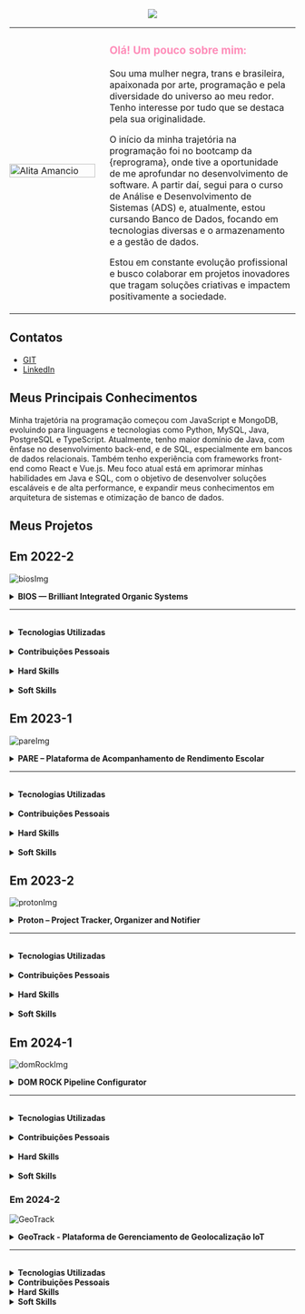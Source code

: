<p align="center">
  <img src="https://capsule-render.vercel.app/api?type=transparent&width=1000&height=120&text=Alita%20Amancio%20%7C%20Portf%C3%B3lio%20APIs&fontColor=FE8DB9&fontSize=50" />
</p>

<table cellspacing="0" border="0" style="border-collapse: collapse;">
  <tr>
    <td width="30%" style="border:none; padding:0;">
      <img src="https://github.com/user-attachments/assets/cce28d30-7681-4f66-b4a2-bfc0ab0bf5d8" alt="Alita Amancio" width="100%" />
    </td>
    <td style="border:none; padding-left: 25px; vertical-align: top;">
      <h3><span style="color:#FE8DB9;">Olá! Um pouco sobre mim:</span></h3>
      <p>Sou uma mulher negra, trans e brasileira, apaixonada por arte, programação e pela diversidade do universo ao meu redor. Tenho interesse por tudo que se destaca pela sua originalidade.</p>
      <p>O início da minha trajetória na programação foi no bootcamp da {reprograma}, onde tive a oportunidade de me aprofundar no desenvolvimento de software. A partir daí, segui para o curso de Análise e Desenvolvimento de Sistemas (ADS) e, atualmente, estou cursando Banco de Dados, focando em tecnologias diversas e o armazenamento e a gestão de dados.</p>
      <p>Estou em constante evolução profissional e busco colaborar em projetos inovadores que tragam soluções criativas e impactem positivamente a sociedade.</p>
    </td>
  </tr>
</table>



## Contatos

- [GIT](https://github.com/AlitaAmancio)
- [LinkedIn](https://www.linkedin.com/in/AlitaAmancio/)

## Meus Principais Conhecimentos

Minha trajetória na programação começou com JavaScript e MongoDB, evoluindo para linguagens e tecnologias como Python, MySQL, Java, PostgreSQL e TypeScript. Atualmente, tenho maior domínio de Java, com ênfase no desenvolvimento back-end, e de SQL, especialmente em bancos de dados relacionais. Também tenho experiência com frameworks front-end como React e Vue.js. Meu foco atual está em aprimorar minhas habilidades em Java e SQL, com o objetivo de desenvolver soluções escaláveis e de alta performance, e expandir meus conhecimentos em arquitetura de sistemas e otimização de banco de dados.

## Meus Projetos

## Em 2022-2
![biosImg](https://github.com/user-attachments/assets/51934458-b927-44e0-90f0-4144259c9c9e)

<details>
<summary>
  <strong>
    BIOS — Brilliant Integrated Organic Systems
  </strong>
</summary>

A solução criada é uma plataforma web dedicada à gestão e monitoramento de problemas em máquinas distribuídas nos laboratórios da Fatec SJC. A BIOS oferece uma interface prática e intuitiva que permite reportar e acompanhar falhas de forma rápida e organizada. Com foco em otimizar o fluxo de manutenção, a plataforma facilita a comunicação entre usuários e equipes técnicas, garantindo maior eficiência e transparência no processo de atendimento e resolução dos incidentes.

[GIT](https://github.com/m-u-l-a-s/BIOS)

</br>

<details>
<summary>
<strong>Empresa Parceira: Fatec SJC</strong>
</summary>

</br>

A Fatec São José dos Campos é uma instituição pública de ensino focada em tecnologia e inovação, reconhecida pela formação de profissionais qualificados para o mercado regional. Com infraestrutura moderna e forte conexão com o setor produtivo, a Fatec contribui para o desenvolvimento de soluções práticas e eficientes, como a plataforma BIOS.

[Fatec SJC](https://fatecsjc-prd.azurewebsites.net/)

</details>

</br>

<details>
<summary>
<strong>Problema Identificado</strong>
</summary>

</br>

Na Fatec São José dos Campos, a manutenção das máquinas em diversos laboratórios depende de processos manuais para reportar e acompanhar falhas, o que pode gerar atrasos e dificuldades na comunicação entre usuários e equipes técnicas. Essa abordagem torna o processo de manutenção menos eficiente e impacta negativamente a agilidade na resolução dos problemas. O desafio, portanto, é desenvolver uma plataforma prática e intuitiva que permita o registro e monitoramento ágil dos incidentes, facilitando a comunicação e otimizando o fluxo de trabalho das equipes responsáveis pela manutenção.

</details>

</br>

<details>
<summary>
<strong>Solução Entregue</strong>
</summary>

</br>

A solução desenvolvida é uma plataforma web intuitiva e eficiente para o gerenciamento e monitoramento de falhas em máquinas dos laboratórios da Fatec São José dos Campos. A BIOS permite que os usuários reportem problemas de forma rápida e acompanhem o status das solicitações em tempo real. A interface facilita a comunicação entre os usuários e as equipes técnicas, organizando as informações de maneira clara e acessível. Além disso, a plataforma oferece funcionalidades para priorização dos atendimentos, controle de permissões e um painel administrativo que possibilita o monitoramento detalhado dos chamados e dos processos de manutenção, garantindo transparência, agilidade e maior eficiência operacional.

</details>

</details>

---

</br>

<details>
<summary>
<strong>Tecnologias Utilizadas</strong>
</summary>

</br>

- **HTML**: Utilizado para estruturar o conteúdo da interface web, garantindo uma base sólida e semântica para o front-end da aplicação.

- **CSS**: Responsável pela estilização da interface, permitindo um design moderno, responsivo e atraente para os usuários.

- **JavaScript**: Linguagem principal para tornar a interface interativa e dinâmica, facilitando a comunicação com o back-end e melhorando a experiência do usuário.

- **Python**: Linguagem utilizada no desenvolvimento do back-end, escolhida pela sua simplicidade, versatilidade e grande ecossistema de bibliotecas.

- **Flask**: Framework Python utilizado para construir a aplicação web, proporcionando uma estrutura leve e flexível para desenvolvimento rápido e manutenção eficiente.

- **Bootstrap**: Biblioteca CSS utilizada para acelerar a criação de interfaces responsivas e consistentes, com componentes prontos e design adaptável a diferentes dispositivos.

- **Figma**: Ferramenta de design colaborativo para criação e prototipagem da interface da aplicação, facilitando a comunicação visual entre equipe e stakeholders.

- **GitHub**: Plataforma utilizada para controle de versão do código-fonte, gerenciamento de versões, colaboração e integração contínua do projeto.

- **MySQL**: Sistema de gerenciamento de banco de dados relacional utilizado para armazenar e organizar os dados da aplicação de forma segura e eficiente.

- **Discord**: Ferramenta de comunicação adotada pela equipe para discussões rápidas, troca de ideias e colaboração em tempo real durante o desenvolvimento do projeto.
</details>

</br>

<details> 
<summary> 
<strong>Contribuições Pessoais</strong> 
</summary> 

</br>
  
Durante o projeto, atuei principalmente na implementação de funcionalidades do front-end com foco em acessibilidade da informação, experiência do usuário e boas práticas visuais. A seguir, listo algumas contribuições relevantes:

<details> 
  
<summary> 
<strong>Base das recomendações de solução de problemas</strong> 
</summary>

Implementei uma funcionalidade interativa no formulário de reporte de problemas que sugere automaticamente soluções básicas com base no tipo de erro selecionado pelo usuário (ex: "Teclado", "Internet", "Máquina não liga"). A lógica foi escrita em JavaScript e integrada ao HTML da página reportar.html, e novos estilos foram aplicados via CSS para garantir uma exibição clara das mensagens. A solução contribui diretamente para a autonomia do usuário final e reduz o número de chamados desnecessários.

</details> </br> <details> <summary> <strong>Adicionado link colapsável 'Especificações das Máquinas'</strong> </summary>
Implementei um componente colapsável para exibição das especificações técnicas das máquinas da instituição na tela de consulta de problemas resolvidos. A reformulação incluiu a organização semântica da informação em HTML e o uso de classes CSS para controle visual. A seção foi projetada para ser acessível e responsiva, melhorando a usabilidade e reduzindo o excesso de informações visíveis por padrão.

</details> </br>
Essas entregas evidenciam minha atenção a detalhes de usabilidade, clareza de código e boas práticas na organização da interface. Combinando HTML, CSS e JavaScript puro, contribuí para tornar a plataforma mais amigável, funcional e acessível para os usuários da BIOS.

</details> </br>

<details> <summary> <strong>Hard Skills</strong> </summary>

</br>
  
Ao longo do projeto, desenvolvi competências técnicas essenciais, explorando tecnologias de front-end e back-end, além de metodologias ágeis de gestão de produto. Foi uma oportunidade valiosa para aplicar e consolidar conhecimentos práticos logo no início da minha jornada acadêmica em tecnologia.

<details> <summary> <strong>Desenvolvimento Web (HTML, CSS, JS)</strong> </summary>
  
- **HTML5**: Utilizei HTML para estruturar as interfaces do sistema, criando páginas intuitivas e bem organizadas. Trabalhei com tags semânticas e elementos reutilizáveis, alcançando proficiência intermediária no desenvolvimento de estruturas web responsivas.

- **CSS3**: Apliquei estilos personalizados às páginas utilizando CSS puro, aprimorando a estética da interface e garantindo uma boa usabilidade. Experimentei variações de layout e explorei propriedades como border-radius, text-align e height: fit-content.

- **JavaScript**: Implementei lógica de interação no front-end com JavaScript puro, como sugestões dinâmicas baseadas na escolha do usuário. Alcancei proficiência intermediária, com foco em DOM manipulation e boas práticas de legibilidade de código.

</details> </br> <details> <summary> <strong>Desenvolvimento Backend (Python/Flask)</strong> </summary>
  
- **Python**: Utilizei Python como base da aplicação backend, estruturando a lógica dos endpoints e o fluxo de dados entre a interface e o banco de dados. Proficiência alcançada: intermediária, com domínio da sintaxe e uso de bibliotecas nativas.

- **Flask**: Com Flask, estruturei rotas e conectei formulários do front-end com o backend da aplicação, além de configurar templates. Esta experiência me deu uma compreensão prática do modelo MVC e da organização de projetos em microframeworks.

</details> </br> <details> <summary> <strong>Banco de Dados e Modelagem</strong> </summary>
  
- **MySQL**: Realizei a criação de tabelas, ajustes de colunas e manutenção do banco de dados relacional, garantindo a integridade dos dados inseridos pela plataforma. A proficiência é básica a intermediária, com foco na sintaxe SQL e estruturação de dados.

</details> </br> <details> <summary> <strong>Design e Prototipação</strong> </summary>
  
- **Figma**: Usei o Figma para organizar ideias e criar esboços visuais da interface. A ferramenta auxiliou na comunicação visual com o time, especialmente nas fases iniciais de concepção da experiência do usuário.

</details> </br> <details> <summary> <strong>Versionamento e Colaboração</strong> </summary>
  
- **GitHub**: Participei ativamente do versionamento do código, criando e revisando pull requests. Proficiência básica, com foco em boas práticas de commit e organização de branches.

- **Discord**: Utilizado como principal canal de comunicação com a equipe, facilitando a troca rápida de informações e o alinhamento das entregas em tempo real.

</details> </br> <details> <summary> <strong>Gestão de Produto (Atuação como P.O.)</strong> </summary>
  
Atuei como Product Owner (P.O.), representando os interesses do cliente e garantindo o alinhamento do projeto com as necessidades reais do usuário. Participei de reuniões, elaborei especificações técnicas e organizei prioridades de desenvolvimento. Essa atuação me proporcionou experiência prática em metodologias ágeis e uma visão ampla sobre planejamento e entregas em projetos reais.

</details> </details>

</br>

<details> <summary> <strong>Soft Skills</strong> </summary>
  
- **Comunicação com o Cliente**: Como P.O., exerci uma comunicação clara e empática com os stakeholders, traduzindo as demandas em requisitos técnicos compreensíveis para a equipe. Essa habilidade foi fundamental para garantir que a solução atendesse às expectativas do cliente.

- **Aprendizado Rápido**: Sendo meu primeiro semestre na área de tecnologia, mergulhei em diversas linguagens, ferramentas e frameworks de forma autodidata e colaborativa. Desenvolvi a habilidade de aprender sob demanda, aplicando novos conhecimentos em tempo real durante o desenvolvimento.

- **Proatividade**: Tomei iniciativa na identificação de melhorias e propondo soluções, tanto em aspectos técnicos quanto organizacionais. Essa postura me ajudou a evoluir rapidamente dentro do time e assumir responsabilidades de liderança desde o início.

- **Trabalho em Equipe**: Contribuí ativamente com a equipe multidisciplinar, respeitando o fluxo de trabalho ágil e colaborando para o alcance dos objetivos comuns. A troca constante de ideias e o suporte mútuo fortaleceram a coesão do grupo.

- **Organização**: Com a rotina estruturada em sprints, desenvolvi habilidades de planejamento e controle de tempo, organizando tarefas e acompanhando entregas de forma eficaz, mesmo diante de múltiplas demandas simultâneas.

- **Empatia e Escuta Ativa**: Ao lidar diretamente com usuários e desenvolvedores, aprendi a escutar com atenção antes de propor soluções, levando em consideração diferentes perspectivas para tomar decisões mais assertivas.

</details>

## Em 2023-1
![pareImg](https://github.com/user-attachments/assets/486fd91f-62e9-4797-a8b8-3f82d68c45ba)

<details> 
<summary> 
<strong>PARE – Plataforma de Acompanhamento de Rendimento Escolar</strong> 
</summary>
  
A PARE é uma solução desktop desenvolvida com foco no ambiente educacional, especialmente para auxiliar professores na gestão de atividades avaliativas e no acompanhamento individualizado do desempenho dos alunos. A plataforma permite o cadastro de provas e trabalhos com suas respectivas especificações, datas de entrega e atribuições por aluno, como notas e observações. A proposta é tornar o processo de registro e análise de rendimento mais prático, confiável e acessível, proporcionando aos educadores maior controle e visibilidade sobre a evolução das turmas ao longo do tempo.

[GIT](https://github.com/m-u-l-a-s/PARE)

</br> <details> <summary> <strong>Empresa Parceira: FATEC São José dos Campos</strong> </summary> </br>
A FATEC São José dos Campos atuou como instituição parceira deste projeto, proporcionando o contexto real para o desenvolvimento da solução. A proposta surgiu da necessidade de otimizar processos administrativos e pedagógicos em ambientes escolares, especialmente no registro e controle de atividades avaliativas. Com o apoio de professores e orientadores da instituição, o projeto foi estruturado com base em demandas reais do cotidiano educacional, garantindo maior alinhamento com os desafios enfrentados por docentes.

[FATEC SJC](https://fatecsjc-prd.azurewebsites.net/)

</details> </br> <details> <summary> <strong>Problema Identificado</strong> </summary> </br>
Durante a rotina escolar, professores precisam registrar diversas avaliações (provas, trabalhos, atividades complementares), suas especificações, datas e respectivas notas por aluno. Esse processo, quando feito manualmente ou com ferramentas genéricas como planilhas, se torna demorado, suscetível a erros e difícil de manter atualizado. A ausência de uma plataforma específica para essa finalidade compromete a organização das atividades, dificulta o acompanhamento da evolução dos alunos e torna mais complexa a geração de relatórios e análises pedagógicas. O desafio foi criar uma solução simples, funcional e acessível que atendesse diretamente essa lacuna no processo educacional.

</details> </br> <details> <summary> <strong>Solução Entregue</strong> </summary> </br>
A solução desenvolvida é uma aplicação desktop desenvolvida em Java que permite aos professores cadastrar instituições, turmas, alunos e atividades avaliativas. Cada atividade pode conter notas individuais, observações e status de entrega, permitindo o acompanhamento detalhado de cada estudante. O sistema também possibilita visualizar e consultar o desempenho por aluno ou turma, facilitando a tomada de decisão pedagógica. Com interface simples e funcionalidades objetivas, a plataforma busca atender à realidade de professores que precisam de uma ferramenta confiável para gestão de avaliações.

</details> </details>

---

</br>
<details> 
<summary> 
<strong>Tecnologias Utilizadas</strong> 
</summary> 
  
- **Java**: Linguagem de programação principal utilizada para o desenvolvimento da aplicação desktop, devido à sua robustez, portabilidade e ampla utilização em projetos acadêmicos e corporativos.

- **Apache NetBeans**: IDE escolhida para o desenvolvimento do projeto Java, com recursos integrados de depuração, design visual e integração com banco de dados.

- **MySQL**: Banco de dados relacional utilizado para armazenar todas as informações da aplicação, incluindo instituições, turmas, alunos e atividades avaliativas.

- **GitHub**: Utilizado para controle de versão, colaboração entre os membros da equipe, e hospedagem do repositório do projeto.

- **Figma**: Ferramenta de prototipação utilizada para planejar a interface da aplicação, permitindo que o design fosse validado visualmente antes do desenvolvimento.

- **Discord**: Plataforma utilizada para reuniões, alinhamento de tarefas e discussões técnicas em tempo real, promovendo a comunicação fluida entre os integrantes da equipe.

- **Trello**: Aplicação de gerenciamento de tarefas que auxiliou na organização do backlog, acompanhamento das sprints e distribuição de atividades entre os membros do time.

</details>

</br> 

<details> <summary> <strong>Contribuições Pessoais</strong> </summary> </br>
Durante o desenvolvimento do projeto PARE, atuei em frentes técnicas e de usabilidade, contribuindo diretamente para a navegação do sistema e automação de processos pedagógicos. A seguir, listo algumas das minhas entregas mais relevantes:

<details> <summary> <strong>Botão “Página Inicial” com Navegação Funcional</strong> </summary>
Implementei um botão com texto e ícone na tela de cadastro de aluno que redireciona o usuário para a tela inicial do sistema. Essa funcionalidade tornou a navegação mais intuitiva, reduzindo cliques e facilitando o retorno à tela principal.

</details> </br> <details> <summary> <strong>Botão “Cadastrar” na Tela Principal</strong> </summary>
Adicionei o botão “Cadastrar” à Tela Principal com evento ActionListener, que abre a interface de cadastro de alunos. A inclusão dessa funcionalidade atendeu à demanda de facilitar o acesso a tarefas comuns por parte dos professores.

</details> </br> <details> <summary> <strong>Atribuição automática de avaliações</strong> </summary>
Implementei a lógica de atribuição de uma nova avaliação a todos os alunos da sala automaticamente. Isso eliminou a necessidade de cadastro individual, agilizando o processo de criação de atividades.

</details> </br> <details> <summary> <strong>Cálculo de rendimento e média por avaliação</strong> </summary>
Implementei funcionalidades para calcular e exibir, em tempo real, a média da turma, número de aprovados e rendimento geral por avaliação, facilitando a análise de desempenho diretamente na interface.

</details> </details>
</br> <details> <summary> <strong>Hard Skills</strong> </summary> </br>
Durante o projeto, desenvolvi competências técnicas tanto no desenvolvimento da interface quanto na camada de negócio da aplicação.

</br> <details> <summary> <strong>Java (Swing)</strong> </summary>
Trabalhei com Java Swing para criar e manipular componentes visuais, incluindo botões, eventos e redirecionamentos. Aprofundei o uso de ActionListener, layouts e personalização visual, alcançando proficiência intermediária na construção de interfaces gráficas.

</details> </br> <details> <summary> <strong>Banco de Dados (MySQL)</strong> </summary>
Implementei comandos SQL para inserção e recuperação de dados, utilizando PreparedStatement e boas práticas de conexão com banco em Java. Estruturei tabelas como aluno_avaliacao e desenvolvi a lógica de relacionamento entre entidades.

</details> </br> <details> <summary> <strong>POO e Organização de Código</strong> </summary>
Criei classes e métodos organizados, utilizando conceitos de orientação a objetos para modularizar funcionalidades como cadastro em massa e cálculo de rendimento. Estruturei métodos reaproveitáveis com foco em clareza e manutenção.

</details> </br> <details> <summary> <strong>Integração Back-End e Interface</strong> </summary>
Integrei a lógica de negócio com a interface gráfica de maneira fluida, permitindo que as interações do usuário atualizassem corretamente os dados no banco e exibissem feedbacks visuais imediatos.

</details> </details>
</br> <details> <summary> <strong>Soft Skills</strong> </summary>
  
- **Colaboração**: Trabalhei de forma próxima com colegas desenvolvedores para garantir integração entre as telas e funcionalidades, propondo soluções em conjunto e fazendo revisões de código.

- **Comunicação**: Participei de reuniões frequentes com a equipe, contribuindo com sugestões de melhoria de usabilidade e reportando avanços e impedimentos de forma clara.

- **Responsabilidade Técnica**: Assumi a implementação de partes críticas do sistema e garanti o funcionamento correto de lógicas como cadastro automático de avaliações.

- **Organização**: Gerenciei minhas tarefas via Trello, priorizando demandas e organizando entregas de acordo com os ciclos de desenvolvimento definidos em equipe.

</details>

## Em 2023-2
![protonImg](https://github.com/user-attachments/assets/91ed1879-0a85-4cc5-8de8-af82e3a4d501)

<details> 
<summary> 
<strong>Proton – Project Tracker, Organizer and Notifier</strong> 
</summary>
  
O Proton é uma plataforma web desenvolvida para otimizar a organização, documentação e acompanhamento de processos em empresas de tecnologia voltadas à saúde. A aplicação conta com quatro perfis de usuário principais: colaboradores, que podem anexar pendências e evidências aos processos pelos quais são responsáveis e acompanhar seu ciclo de vida; líderes de equipe, que criam processos e designam etapas para colaboradores ou outros líderes; executivos C-level, que monitoram as atividades através de dashboards; e administradores, que possuem acesso completo para gerenciamento de usuários e recursos.

A solução é acessível via navegadores modernos como Google Chrome, Internet Explorer e Firefox, utilizando banco de dados em nuvem para garantir mobilidade e atualização em tempo real.

O projeto seguiu a metodologia ágil SCRUM, fomentando competências como proatividade, autonomia, colaboração e entrega de resultados entre os estudantes envolvidos.

</br> 
<details> 
<summary> 
<strong>Empresa Parceira: Ionic Health</strong> 
</summary> 
</br>
  
A Ionic Health atuou como empresa parceira deste projeto, apresentando o desafio real de organização e documentação dos processos internos na área de tecnologia em saúde. A parceria permitiu alinhar o desenvolvimento da plataforma Proton às necessidades específicas da empresa, garantindo que a solução atendesse a requisitos práticos do dia a dia, otimizando a comunicação e o controle dos processos internos.

[Ionic Health](https://www.ionic.health/)

</details> 

</br> 
<details> 
<summary> 
<strong>Problema Identificado</strong> 
</summary> 
</br>
A Ionic Health enfrentava dificuldades na gestão e documentação dos processos realizados dentro da empresa, especialmente na coordenação de tarefas entre diferentes níveis hierárquicos. A falta de uma ferramenta unificada tornava complexo o acompanhamento do ciclo de vida das atividades, resultando em falhas de comunicação, perda de evidências e baixa eficiência na entrega de resultados. Havia necessidade de uma solução integrada que permitisse organização clara, designação de responsabilidades, acompanhamento em tempo real e geração de indicadores para suporte à tomada de decisão.

</details> 

</br> 
<details> 
<summary> 
<strong>Solução Entregue</strong> 
</summary> 
</br>
Foi desenvolvida uma plataforma web chamada Proton, que permite aos usuários atuar em diferentes frentes conforme seu perfil. Colaboradores podem registrar pendências e anexar evidências; líderes criam processos e designam etapas; executivos acompanham o andamento via dashboards; e administradores controlam o sistema e os usuários. A aplicação é responsiva e compatível com diversos navegadores, utilizando banco de dados em nuvem para garantir acesso remoto e sincronização de dados. O Proton facilitou a organização dos processos internos, aumentando a transparência, o controle e a eficiência na empresa.

</details> 
</details>

---

</br>
<details> 
<summary> 
<strong>Tecnologias Utilizadas</strong> 
</summary> 
  
- **HTML**: Estrutura das páginas web, fornecendo a base para o conteúdo apresentado ao usuário.

- **CSS**: Responsável pela estilização visual das páginas, garantindo uma interface atraente e responsiva.

- **React e Typescript**: Utilizados para manipulação dinâmica dos inputs e construção de componentes interativos no frontend.

- **Python/Flask**: Backend do produto, responsável pelo processamento de dados, lógica de negócio e comunicação com o banco de dados.

- **Bootstrap**: Framework de estilização que agilizou a criação de layouts responsivos e consistentes.

- **Figma**: Ferramenta para prototipagem da interface, facilitando o planejamento visual e a validação do design.

- **GitHub**: Plataforma para controle de versionamento, documentação do código e colaboração entre a equipe.

- **MySQL**: Banco de dados relacional utilizado para armazenar e gerenciar todas as informações do sistema.

</details>

</br> 

<details> <summary> <strong>Contribuições Pessoais</strong> </summary> 
</br>
  
Durante o desenvolvimento do PROTON, atuei principalmente na implementação e aprimoramento do sistema de anexos para upload e gerenciamento de arquivos, além de melhorias na interface e navegação.

<details> <summary> <strong>Implementação da Página de Anexos</strong> </summary>
Desenvolvi a página de anexos com suporte para múltiplos uploads de arquivos utilizando React, Formik e Material-UI. Implementei validação de arquivos com o Yup, visualização da lista de arquivos, exclusão e controle do progresso do upload.

</details> </br> <details> <summary> <strong>Lógica de Upload com Progresso e Erros</strong> </summary>
Criei componentes para exibir o progresso do upload individual e tratamento de erros, incluindo feedback visual para arquivos inválidos e limite de tamanho configurado.

</details> </br> <details> <summary> <strong>Extensão e Validação de Tipos de Arquivo Permitidos</strong> </summary>
Adicionei a lógica para aceitar múltiplas extensões específicas (PDF, DOC, DOCX, XLSX, JPEG, PNG, entre outras) e limite de tamanho maior (até 10MB), melhorando a usabilidade e segurança no upload.

</details> </br> <details> <summary> <strong>Ícone de Logout e Navegação</strong> </summary>
Implementei botão de logout com ícone no menu superior para melhorar a usabilidade e fluxo do sistema.

</details>
</details>
</br> 

<details> <summary> <strong>Hard Skills</strong> </summary> </br>
Durante o projeto PROTON, desenvolvi as seguintes competências técnicas:

</br> <details> <summary> <strong>React e Formik</strong> </summary>
Desenvolvi formulários complexos com validação integrada usando Formik e Yup, além de gerenciar estados de upload e interação do usuário em React.

</details> </br> <details> <summary> <strong>TypeScript</strong> </summary>
Utilizei tipagem estática para garantir robustez e clareza no código, especialmente no tratamento de arquivos e estados no componente de múltiplos uploads.

</details> </br> <details> <summary> <strong>Material-UI</strong> </summary>
Implementei componentes visuais responsivos e estilizados, integrando ícones e layouts usando Material-UI para garantir uma boa experiência de usuário.

</details> </br> <details> <summary> <strong>API de Upload com Progresso</strong> </summary>
Implementei upload de arquivos via XMLHttpRequest com controle do progresso, tratamento de sucesso e falha, e integração com o frontend.

</details>
</details>
</br> 

<details> <summary> <strong>Soft Skills</strong> </summary>

- **Comunicação:** Troca contínua de informações para alinhamento do fluxo de upload e feedback de erros, além de integração com times frontend e backend.

- **Resiliência:** Tratamento de erros no upload e feedback visual claro para o usuário.

- **Organização:** Estruturação do código em componentes reutilizáveis e modulares para facilitar manutenção.

- **Colaboração:** Desenvolvimento alinhado com padrões da equipe, integrando componentes no menu superior e navegação do sistema.

</details>




## Em 2024-1
![domRockImg](https://github.com/user-attachments/assets/b586aa77-0630-4e02-a2fa-4c1ee8281247)

<details>
<summary>
<strong>DOM ROCK Pipeline Configurator</strong>
</summary>

A solução desenvolvida é uma plataforma web voltada para a gestão e configuração automatizada das fontes de dados, abordando a necessidade de simplificar e agilizar o processo de implantação para os clientes da Dom Rock. A plataforma permite aos usuários importar arquivos CSV ou Excel, ajustar tipos de dados, configurar mapeamentos e aplicar regras de transformação, como "de para", tudo por meio de uma interface intuitiva. Além disso, o sistema oferece controle de permissões e um painel administrativo com dashboards interativos e logs de rastreabilidade, garantindo agilidade, segurança e maior autonomia na configuração e gerenciamento dos dados, desde a importação até a transformação, com menor dependência de técnicos especialistas.

[GIT](https://github.com/wiz-fatec/dom-rock-pipeline-configurator)

</br>

<details>
<summary>
<strong>Empresa Parceira: Dom Rock</strong>
</summary>

</br>

A empresa Domrock é uma parceira estratégica no desenvolvimento deste projeto, especializada em soluções tecnológicas que aprimoram a gestão de dados e a inteligência de negócios. Com uma forte presença no mercado de TI, a Domrock tem como missão entregar soluções de alta qualidade e escalabilidade para seus clientes, proporcionando uma experiência única e customizada para atender às necessidades específicas de cada projeto. A parceria com a Domrock trouxe não apenas expertise técnica, mas também uma abordagem voltada para a inovação e a melhoria contínua dos processos de dados.

[DOM ROCK](https://www.domrock.net/)

</details>

</br>

<details>
<summary>
<strong>Problema Identificado</strong>
</summary>

</br>

Dom Rock possui uma arquitetura de processamento de dados encadeados denominado pipeline que contempla alguns estágios. Esses estágios são orquestrados de forma automatizada mediante características das fontes de dados e soluções de algoritmos de IA ou modelos matemáticos em função do negócio dos clientes. Na metodologia de implantação da solução, existe a necessidade de configurar as fontes de dados envolvidas para que a plataforma possa operar. Essa configuração, atualmente, é manual e trata-se de um passo crítico e fundamental que consome muito tempo de técnicos. O desafio, portanto, foi criar uma interface amigável para configuração das fontes de dados em alguns estágios que levariam a dois benefícios tangíveis: maior agilidade de configurar implantação para clientes Dom Rock e diminuit a dependência de técnicos especialistas para a configuração.

</details>

</br>

<details>
<summary>
<strong>Solução Entregue</strong>
</summary>

</br>

A solução desenvolvida foi uma plataforma web completa que resolve o problema de forma eficiente e prática. A interface de upload de dados permite aos usuários importar arquivos CSV ou Excel e visualizar a estrutura dos dados de forma clara e organizada, com a possibilidade de ajustar os tipos de dados, identificar colunas que podem conter valores nulos e definir regras de negócios. Além disso, foram implementadas funcionalidades de mapeamento de chave identificadora, configuração de transformações de dados (como a aplicação de regras de “de para”), e o gerenciamento de permissões de usuários com diferentes níveis de acesso e funcionalidades. A plataforma ainda conta com um painel de administração que oferece dashboards quantitativos e logs de rastreabilidade, permitindo ao administrador controlar e monitorar todas as ações realizadas pelos usuários de forma segura e transparente.

</details>

</details>

---

</br>

<details>
<summary>
<strong>Tecnologias Utilizadas</strong>
</summary>

</br>

- **Java**: Utilizado como linguagem principal para o desenvolvimento da aplicação back-end, proporcionando robustez e escalabilidade, além de facilitar a integração com outras tecnologias e frameworks.

- **Spring**: Framework utilizado para construir a aplicação em Java, oferecendo uma estrutura ágil e de fácil manutenção, com recursos como injeção de dependência, segurança e gerenciamento de transações.

- **IntelliJ IDEA**: IDE utilizada no desenvolvimento do projeto, devido às suas poderosas ferramentas de refatoração, depuração e suporte completo para Java e Spring, tornando o processo de desenvolvimento mais eficiente.

- **Visual Studio Code**: Editor de código também utilizado para o desenvolvimento, proporcionando uma interface leve e eficiente com suporte a extensões que facilitam a codificação e o gerenciamento de projetos.

- **HTML5**: Linguagem fundamental para a criação da estrutura do front-end da aplicação, garantindo compatibilidade com diferentes navegadores e dispositivos, além de possibilitar o uso de elementos semânticos para uma melhor acessibilidade e SEO.

- **Vue.js**: Framework JavaScript utilizado para construir a interface interativa do front-end. Permite a criação de componentes reutilizáveis e reativos, o que contribui para uma experiência de usuário fluida e dinâmica.

- **MySQL**: Banco de dados relacional utilizado para armazenar e gerenciar os dados da aplicação. Sua flexibilidade e suporte para grandes volumes de dados foram essenciais para a organização das informações de forma eficiente.

- **Figma**: Ferramenta de design colaborativo utilizada para criar protótipos da interface da aplicação, permitindo que a equipe de desenvolvimento e os stakeholders visualizassem e ajustassem o design de forma rápida e colaborativa.

- **StackOverflow**: Plataforma de ajuda técnica onde a equipe recorreu para tirar dúvidas, resolver problemas de programação e encontrar soluções para desafios específicos, colaborando com uma comunidade global de desenvolvedores.

- **Discord**: Ferramenta de comunicação utilizada pela equipe para discussões informais e rápidas, além de facilitar a colaboração em tempo real durante o desenvolvimento do projeto, com recursos de voz e texto.

- **Slack**: Plataforma de comunicação corporativa que foi utilizada para troca de informações com o Cliente.
</details>

</br>

<details>
<summary>
<strong>Contribuições Pessoais</strong>
</summary>

</br>

Durante o projeto, contribuí para diversas áreas do desenvolvimento, tanto no frontend quanto no backend. Minhas contribuições abordaram a resolução de problemas críticos, a implementação de novas funcionalidades e a melhoria da arquitetura do sistema. Abaixo, descrevo em detalhes algumas dessas contribuições divididas por commit:

<details>
<summary>
<strong>Add lz configuration POST</strong>
</summary>

O que começou como uma tarefa simples de adicionar um método específico se desdobrou em uma tarefa maior. Neste commit, refatorei algumas informações das Models ColumnConfig e LZMetadataConfig, o que implicou mudanças no próprio script do banco de dados. Com o intuito de formalizar a arquitetura MVC no projeto, criei interfaces que extendem o JpaRepository, desenvolvi os serviços correspondentes e, por fim, o controlador ColumnConfig com a adição do método POST inicialmente proposto. Foi um exercício interessante para uma primeira sprint, porém, em retrospectiva, creio que os nomes das classes poderiam ser repensados para maior clareza e praticidade.

</details>

</br>

<details>
<summary>
<strong>Hotfix removing column duplicating row</strong>
</summary>

Este commit, resultado da minha primeira interação com a ferramenta Vue e da experimentação com SCSS, aborda um problema de duplicação de colunas no frontend. Especificamente, corrigi um bug onde as colunas estavam sendo duplicadas na visualização, ajustando o componente Vue responsável por exibi-las e modificando o estilo SCSS para garantir que o layout fosse aplicado corretamente. Essas mudanças melhoraram a integridade dos dados exibidos e a experiência do usuário.

</details>

</br>

<details>
<summary>
<strong>Add Bronze Columns + Refactor Controllers & Update</strong>
</summary>
Este commit implementa as seguintes mudanças significativas no projeto:

- Adição de Colunas no SQL e Modelos: Foram adicionadas as colunas column_is_hash e column_valid tanto no script SQL quanto nos modelos relacionados, para suportar novos requisitos de configuração.

- Criação do Arquivo de Visualização (Views): Foi criado um novo arquivo "Views" para permitir a visualização dos dados dependendo da rota, utilizando a ferramenta JsonView. Isso proporciona um controle mais granular sobre quais dados são expostos em diferentes endpoints da API.

- Refatoração dos Controladores: Os métodos dos controladores ListViewController e ConfigViewController foram refatorados e renomeados para BronzeConfigController e LZConfigController, respectivamente. Esta refatoração inclui:

  - BronzeConfigController: Agora gerencia rotas relacionadas à configuração bronze, incluindo métodos para converter arquivos Excel para JSON e para obter e atualizar configurações específicas.
  - LZConfigController: Substitui o ConfigController e adiciona métodos para lidar com a conversão de arquivos CSV para JSON e para operações de CRUD nas configurações LZ.
  - Refatoração do Método UPDATE: O método de atualização foi revisado e melhorado para garantir uma manipulação mais eficiente das atualizações de configuração. A lógica agora inclui a atualização de colunas associadas ao arquivo de configuração.
  - Eliminação de Controladores Obsoletos: Os arquivos ListViewController.java e ConfigController.java foram removidos para refletir a nova estrutura e evitar redundâncias.

  Essas alterações melhoram a organização do código, a capacidade de manutenção e a flexibilidade para futuras adições de funcionalidades.
  </details>

</br>

<details>
<summary>
<strong>Add DonutChart backend logic for "Usuario por Empresa"</strong>
</summary>
O commit inclui ajustes e melhorias na implementação do gráfico de donut no front-end (Vue.js), incluindo a correção de erros, remoção de duplicações e ajustes no template e estilo. No back-end (Java/Spring), foram adicionadas novas funcionalidades para suportar a visualização do número de usuários por empresa, incluindo a criação de novos endpoints e a definição de consultas apropriadas no repositório.
</details>

</br>

Essas contribuições demonstram o desenvolvimento de habilidades técnicas e uma abordagem prática para resolver problemas e aprimorar o sistema. Desde ajustes em modelos e controladores no backend até a correção de bugs e melhorias de estilo no frontend, cada tarefa contribuiu para o avanço do projeto e ajudou a fortalecer minha experiência em áreas essenciais do desenvolvimento de software.

</details>

</br>

<details>
<summary>
<strong>Hard Skills</strong> 
</summary>

</br>

Durante o projeto, diversas hard skills foram aplicadas e desenvolvidas. Abaixo estão as principais competências técnicas utilizadas, acompanhadas do nível de proficiência alcançado:

<details>
<summary>
<strong>Desenvolvimento Backend (Java/Spring)</strong>
</summary>

- **Java/Spring Framework**: Trabalhei com Java e o framework Spring para desenvolver e refatorar a lógica de backend. Adicionei funcionalidades para a criação e manipulação de configurações, incluindo a implementação de novos endpoints REST e a criação de consultas SQL específicas. O nível de proficiência alcançado é avançado, pois fui responsável pela implementação de métodos CRUD, configuração de repositórios e integração com o banco de dados.

- **JPA/Hibernate**: Utilizei JPA (Java Persistence API) para a criação e manipulação de entidades e repositórios. Desenvolvi interfaces que estendem `JpaRepository` e implementei consultas personalizadas para suportar novos requisitos. Alcancei um nível de proficiência avançado, especialmente ao refatorar modelos e ajustar a configuração do banco de dados.

- **SQL**: Fiz ajustes no script SQL e atualizei modelos para adicionar novas colunas e suportar novos requisitos de configuração. A proficiência é avançada, considerando a complexidade das alterações feitas e a integração com a lógica do backend.
</details>

</br>

<details>
<summary>
<strong>Desenvolvimento Frontend (Vue.js)</strong>
</summary>

- **Vue.js**: Trabalhei com o Vue.js para ajustar componentes e corrigir bugs. Refatorei o componente `DonutChart` e ajustei a visualização dos dados. Desenvolvi um entendimento avançado da framework ao lidar com dados dinâmicos e atualizar templates.

- **SCSS/CSS**: Corrigi problemas de layout e estilo usando SCSS, garantindo que a apresentação dos dados fosse correta e responsiva. A proficiência alcançada é intermediária, com habilidade em ajustar estilos e resolver problemas de layout.
</details>

</br>

<details>
<summary>
<strong>Ferramentas e Tecnologias de Desenvolvimento</strong>
</summary>

- **JsonView**: Utilizei o JsonView para criar arquivos de visualização que controlam quais dados são expostos em diferentes endpoints da API. Isso demonstra um nível de proficiência intermediário em ferramentas de manipulação e visualização de dados.

- **Integração Frontend e Backend**: Trabalhei na integração entre o frontend e o backend, garantindo que os dados fossem corretamente recuperados e exibidos na interface do usuário. Isso incluiu ajustes na lógica de visualização e manipulação de dados, alcançando um nível avançado de proficiência.
</details>

</br>

<details>
<summary>
<strong>Metodologias e Boas Práticas</strong>
</summary>

- **Refatoração de Código**: Refatorei controladores e métodos para melhorar a organização e a manutenibilidade do código. A proficiência alcançada é avançada, demonstrando habilidade em organizar e otimizar a estrutura do código.

- **Resolução de Problemas e Debugging**: Resolvi problemas de duplicação de colunas e ajuste de estilos, melhorando a integridade dos dados e a experiência do usuário. Isso reflete uma proficiência intermediária a avançada na resolução de problemas e debugging.
</details>

</br>

Em resumo, o projeto proporcionou uma oportunidade significativa para aplicar e aprimorar habilidades em desenvolvimento backend e frontend, com um foco particular em Java/Spring e Vue.js. O nível de proficiência alcançado varia de intermediário a avançado, refletindo o trabalho significativo em ajustes, refatorações e integração de sistemas.

</details>

</br>

<details>
<summary>
<strong>Soft Skills</strong>
</summary>

</br>

- **Comunicação**: Como nova integrante de um time já pré-estabelecido, precisei exercitar minhas habilidades de comunicação para me adaptar às dinâmicas de trabalho da equipe. A comunicação clara e assertiva foi fundamental para compreender os desafios e expectativas dos outros membros do time, assim como para compartilhar minhas próprias ideias e progressos. Ao longo do tempo, aprimorei minha capacidade de ouvir ativamente, buscando sempre um entendimento completo antes de responder ou tomar decisões.

- **Flexibilidade**: Ao ingressar em um time que já possuía uma rotina estabelecida, precisei demonstrar flexibilidade para me adaptar rapidamente aos novos métodos de trabalho e estilos de colaboração. A flexibilidade foi essencial para lidar com mudanças inesperadas, como ajustes de prazos ou prioridades, sem perder o foco nas entregas. Aprendi a ajustar minhas abordagens conforme as necessidades da equipe, respeitando a metodologia ágil e contribuindo para um ambiente de trabalho mais dinâmico e colaborativo.

- **Organização do Tempo**: Trabalhando com a metodologia Scrum, tive que me adaptar rapidamente à divisão das sprints e ao planejamento de tarefas de acordo com prazos bem definidos. A organização do meu tempo foi crucial para garantir que eu cumprisse minhas responsabilidades dentro do ciclo da sprint, sem comprometer a qualidade das entregas. Aprendi a priorizar atividades, a dividir tarefas em blocos menores e a ser disciplinada no acompanhamento do progresso das minhas responsabilidades, o que facilitou uma colaboração mais eficiente dentro do time.

- **Trabalho em Equipe**: A colaboração eficaz com o time foi essencial para o sucesso de projetos dentro do método ágil. Precisei me integrar rapidamente ao grupo, entendendo as competências de cada membro e como poderia contribuir para a coesão do time. A empatia foi uma habilidade-chave, pois ajudou a estabelecer um ambiente de confiança e respeito mútuo, favorecendo a troca de ideias e a resolução de conflitos de maneira construtiva. Aprendi a reconhecer as forças individuais dos colegas e a alinhar esforços para alcançar os objetivos comuns.

- **Resolução de Problemas**: Durante as sprints, surgiram desafios inesperados que exigiram pensamento crítico e habilidades de resolução de problemas. Precisava ser capaz de identificar rapidamente as causas raízes dos obstáculos e colaborar com os membros do time para encontrar soluções criativas e eficientes. A capacidade de pensar de forma estratégica, considerar diferentes abordagens e trabalhar de maneira colaborativa foi essencial para manter o fluxo de trabalho produtivo e a qualidade das entregas.

- **Adaptabilidade**: Em um ambiente ágil, as condições e as demandas podem mudar rapidamente, e ser capaz de se adaptar a essas mudanças foi uma habilidade essencial. Aprendi a ser proativa ao me ajustar às alterações nas prioridades ou processos, mantendo sempre o foco nos objetivos do time. Isso não só ajudou a melhorar meu desempenho individual, mas também fortaleceu minha contribuição para o time como um todo, que precisa de agilidade para reagir às mudanças do ambiente de desenvolvimento.

- **Gestão de Conflitos**: Ao trabalhar em equipe, é natural que surjam divergências de opinião ou conflitos de abordagem. Ao longo dessa adaptação, desenvolvi habilidades para lidar com essas situações de forma construtiva. Ao invés de evitar os conflitos, aprendi a abordá-los de maneira aberta e respeitosa, buscando sempre o consenso e a melhor solução para o grupo. Essa habilidade foi fundamental para manter a harmonia no time e garantir que os desafios fossem superados com foco no resultado final.

- **Proatividade**: Para me integrar de forma eficaz ao time, precisei ser proativa ao assumir responsabilidades e tomar a iniciativa, seja ao sugerir melhorias nos processos ou ao antecipar possíveis problemas. Essa atitude não só acelerou meu processo de adaptação, como também mostrou meu comprometimento com o sucesso do time e com a entrega de resultados. Ao agir de forma proativa, contribuo para um ambiente de trabalho mais dinâmico e com menos necessidade de supervisão constante.
</details>

### Em 2024-2
![GeoTrack](https://github.com/user-attachments/assets/4213032d-5f60-4a3a-9792-ccd9917d22c1)

<details>
<summary>
<strong>GeoTrack - Plataforma de Gerenciamento de Geolocalização IoT</strong>
</summary>

GeoTrack é uma plataforma web inovadora projetada para simplificar e automatizar o gerenciamento de dados de geolocalização em tempo real provenientes de dispositivos IoT, como wearables, tags e smartphones. Desenvolvido para escalabilidade e segurança, o sistema permite que usuários autorizados configurem, monitorem e analisem fluxos de geodados de forma intuitiva, sem necessidade de conhecimentos técnicos avançados. A solução agiliza a implantação das operações, assegurando a integridade, consistência e segurança das informações, além de reduzir a dependência de técnicos especializados, tornando o monitoramento e rastreamento de pessoas e ativos mais eficiente e confiável.

[GIT](https://github.com/iNineBD/GeoTrack-4Sem2024Main/tree/main)

</br>

<details>
<summary>
<strong>Empresa Parceira: ITO1</strong>
</summary>

</br>

A ITO1 é uma empresa especializada em soluções tecnológicas para Internet das Coisas (IoT), focada na inovação e automação de processos para monitoramento e gestão de dados em tempo real. Com ampla experiência no mercado, a ITO1 atua como parceira estratégica, contribuindo com know-how técnico e visão estratégica para o desenvolvimento do GeoTrack, garantindo a entrega de uma solução robusta e alinhada às necessidades dos clientes.

[ITO1](https://www.ito1.com.br/)

</details>

</br>

<details>
<summary>
<strong>Problema Identificado</strong>
</summary>

</br>

A empresa enfrenta o desafio de gerir e consultar grandes volumes de dados de geolocalização gerados continuamente por dispositivos IoT. Atualmente, a configuração desses dados para monitoramento é feita de forma manual, processo que consome tempo e exige alta especialização técnica. Há necessidade de um sistema que permita automatizar a configuração e gerenciamento dos dados para aumentar a agilidade operacional e garantir a confiabilidade das informações, reduzindo a dependência de técnicos especialistas.

</details>

</br>

<details>
<summary>
<strong>Solução Entregue</strong>
</summary>

</br>

O GeoTrack oferece uma plataforma web que possibilita interação com mapas por meio de funções de arrastar e zoom, facilitando a navegação na área de interesse. Usuários podem filtrar resultados por pessoa via lista suspensa para visualizar dispositivos associados, além de aplicar filtros temporais por período usando calendário para consultas específicas. O sistema também permite buscas rápidas utilizando tags pré-definidas, como "Hoje", "Últimos 3 dias", "Esta semana" e "Último mês". No mapa, são exibidos pontos de localização através de marcadores visuais que indicam paradas em rotas, possibilitando a visualização completa das rotas de pessoas ou objetos conforme os filtros aplicados. Ainda, o usuário pode criar, visualizar e excluir seções geográficas utilizando formas geométricas para definir regiões personalizadas de busca. Relatórios detalhados são apresentados em pop-ups com informações complementares sobre os dados mapeados. O acesso ao sistema ocorre mediante autenticação segura por login e validação de credenciais, garantindo que apenas usuários autorizados acessem a plataforma. Por fim, a solução conta com uma infraestrutura robusta, escalável e altamente disponível, apta a processar grandes volumes de dados IoT com alta performance e confiabilidade.

</details>

</details>

---

</br>

<details>
<summary>
<strong>Tecnologias Utilizadas</strong>
</summary>

</br>

- **Java JDK 21.0.2**: utilizada como linguagem principal para o desenvolvimento do backend, proporcionando robustez, escalabilidade e integração com frameworks modernos.
 
- **Spring Boot 3.3.2**: framework que facilitou a criação de serviços REST e a estruturação da aplicação backend com segurança, injeção de dependência e gestão de transações.

- **Oracle Database**: sistema gerenciador de banco de dados relacional responsável pelo armazenamento e consulta eficiente dos dados de geolocalização.

- **Vue.js 2.6.12**: framework JavaScript utilizado no frontend para criação de interfaces interativas e responsivas, garantindo uma experiência fluida para o usuário.

- **Vuetify**: biblioteca de componentes para Vue.js que agilizou o desenvolvimento da interface, com elementos visuais modernos e consistentes.

- **JavaScript**: linguagem utilizada para lógica e manipulação dinâmica do frontend, garantindo interatividade e responsividade.

- **YouTrack**: ferramenta adotada para o gerenciamento de tarefas, acompanhamento do progresso e organização do projeto.

- **Figma**: utilizada para o design e prototipagem das telas, permitindo a visualização e ajustes colaborativos do layout.

- **IntelliJ IDEA**: ambiente de desenvolvimento integrado (IDE) utilizado para programação backend, oferecendo recursos avançados para codificação e depuração.

- **Visual Studio Code**: editor leve utilizado para desenvolvimento frontend, com suporte a extensões que facilitam a criação do código Vue.js e JavaScript.

- **Postman**: ferramenta usada para criação, teste e documentação das APIs REST que conectam o frontend ao backend.

</details>

<details> <summary> <strong>Contribuições Pessoais</strong> </summary>
Durante o desenvolvimento do GeoTrack, atuei principalmente na criação e refatoração de componentes de filtro e métricas, além de melhorias na navegação e usabilidade da interface.

<details> <summary> <strong>Criação do Componente MetricsCard</strong> </summary> Desenvolvi o componente MetricsCard para exibir métricas do sistema, como número de usuários e áreas geográficas. O componente consome dados da API, utiliza Vue Composition API e atualiza os valores em tempo real. </details> </br> <details> <summary> <strong>Integração do MetricsCard na Sidebar</strong> </summary> Integrei o MetricsCard à Sidebar com uso de v-expansion-panels do Vuetify, permitindo ao usuário acessar filtros e métricas em uma interface clara e intuitiva, com navegação direta para diferentes funcionalidades. </details> </br> <details> <summary> <strong>Refatoração dos Componentes de Filtro</strong> </summary> Melhorei a legibilidade e manutenção dos componentes GeographicAreasFilter e StopPointsFilter, reestruturando o markup, padronizando chamadas de API e organizando melhor as propriedades dos componentes Vuetify. </details> </br> <details> <summary> <strong>Adição do Botão de Ajuda "Dúvidas?"</strong> </summary> Implementei o botão de ajuda com ícone de interrogação (mdi-help-circle) nos painéis de filtro, através do componente InfoPanel.vue, oferecendo ponto de acesso para futuras orientações ou tooltips de uso. </details> </details> 

<details> <summary> <strong>Hard Skills</strong> </summary>
  
Durante o projeto GeoTrack, desenvolvi as seguintes competências técnicas:

<details> <summary> <strong>Vue 3 com Composition API</strong> </summary>
Utilizei Vue 3 com Composition API para controle de estado, reatividade e ciclo de vida em componentes como MetricsCard e filtros de busca.

</details> </br> <details> <summary> <strong>Vuetify</strong> </summary> Implementei layouts responsivos e componentes estilizados com Vuetify (v-combobox, v-btn, v-date-input, v-chip), garantindo boa usabilidade e consistência visual. </details> </br> <details> <summary> <strong>Integração com API via Axios</strong> </summary> Realizei chamadas assíncronas para recuperar dados de usuários e áreas geográficas, tratando erros e estruturando os dados recebidos no formato adequado para os componentes. </details> </br> <details> <summary> <strong>Vue Router e Navegação Condicional</strong> </summary> Implementei lógica de navegação condicional entre filtros e páginas, com uso de Vue Router e controle dinâmico de expansão de painéis de filtro com base na rota atual. </details> </details> <details> 
  
<summary> <strong>Soft Skills</strong> </summary>

- **Comunicação**: Interação constante com o time para alinhar as melhorias visuais e técnicas nos componentes de filtro e layout da Sidebar.

- **Resiliência**: Adaptação a mudanças de escopo e ajustes em tempo real durante integração com outros módulos.

- **Organização**: Refatoração de código em componentes coesos e reaproveitáveis, melhorando legibilidade e manutenção futura.

- **Colaboração**: Alinhamento com boas práticas de equipe e integração de novos componentes com as funcionalidades existentes no sistema.

</details>
